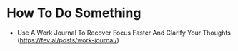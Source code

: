 # How To Do Something

- Use A Work Journal To Recover Focus Faster And Clarify Your Thoughts (https://fev.al/posts/work-journal/)
